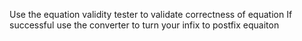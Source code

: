 Use the equation validity tester to validate correctness of equation 
If successful use the converter to turn your infix to postfix equaiton
